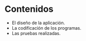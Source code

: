 # Contenidos

- El diseño de la aplicación.
- La codificación de los programas.
- Las pruebas realizadas.
